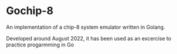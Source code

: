 # Gochip-8

An implementation of a chip-8 system emulator written in Golang.

Developed around August 2022, it has been used as an excercise to practice progarmming in Go

